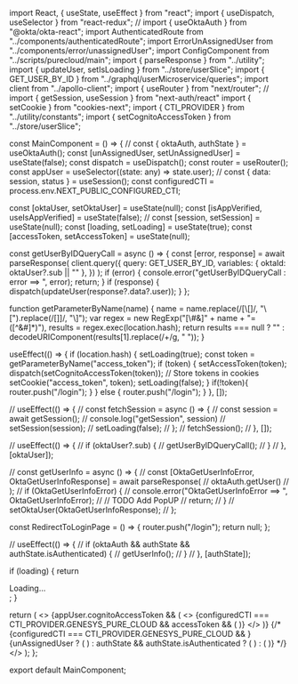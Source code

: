 import React, { useState, useEffect } from "react";
import { useDispatch, useSelector } from "react-redux";
// import { useOktaAuth } from "@okta/okta-react";
import AuthenticatedRoute from "../components/authenticatedRoute";
import ErrorUnAssignedUser from "../components/error/unassignedUser";
import ConfigComponent from "../scripts/purecloud/main";
import { parseResponse } from "../utility";
import { updateUser, setIsLoading } from "../store/userSlice";
import { GET_USER_BY_ID } from "../graphql/userMicroservice/queries";
import client from "../apollo-client";
import { useRouter } from "next/router";
// import { getSession, useSession } from "next-auth/react"
import { setCookie } from "cookies-next";
import { CTI_PROVIDER } from "../utility/constants";
import { setCognitoAccessToken } from "../store/userSlice";

const MainComponent = () => {
  // const { oktaAuth, authState } = useOktaAuth();
  const [unAssignedUser, setUnAssignedUser] = useState(false);
  const dispatch = useDispatch();
  const router = useRouter();
  const appUser = useSelector((state: any) => state.user);
  // const { data: session, status } = useSession();
  const configuredCTI = process.env.NEXT_PUBLIC_CONFIGURED_CTI;

  const [oktaUser, setOktaUser] = useState(null);
  const [isAppVerified, useIsAppVerified] = useState(false);
  // const [session, setSession] = useState(null);
  const [loading, setLoading] = useState(true);
  const [accessToken, setAccessToken] = useState(null);

  const getUserByIDQueryCall = async () => {
    const [error, response] = await parseResponse(
      client.query({
        query: GET_USER_BY_ID,
        variables: { oktaId: oktaUser?.sub || "" },
      })
    );
    if (error) {
      console.error("getUserByIDQueryCall : error ==> ", error);
      return;
    }
    if (response) {
      dispatch(updateUser(response?.data?.user));
    }
  };

  function getParameterByName(name) {
    name = name.replace(/[\\[]/, "\\[").replace(/[\]]/, "\\]");
    var regex = new RegExp("[\\#&]" + name + "=([^&#]*)"),
      results = regex.exec(location.hash);
    return results === null
      ? ""
      : decodeURIComponent(results[1].replace(/\+/g, " "));
  }

  useEffect(() => {
    if (location.hash) {
      setLoading(true);
      const token = getParameterByName("access_token");
      if (token) {
        setAccessToken(token);
        dispatch(setCognitoAccessToken(token));
        // Store tokens in cookies
        setCookie("access_token", token);
        setLoading(false);
      }
      if(!token){
        router.push("/login");
      }
    } else {
      router.push("/login");
    }
  }, []);

  // useEffect(() => {
  //   const fetchSession = async () => {
  //     const session = await getSession();
  //     console.log("getSession", session)
  //     setSession(session);
  //     setLoading(false);
  //   };
  //   fetchSession();
  // }, []);

  // useEffect(() => {
  //   if (oktaUser?.sub) {
  //     getUserByIDQueryCall();
  //   }
  // }, [oktaUser]);

  // const getUserInfo = async () => {
  //   const [OktaGetUserInfoError, OktaGetUserInfoResponse] = await parseResponse(
  //     oktaAuth.getUser()
  //   );
  //   if (OktaGetUserInfoError) {
  //     console.error("OktaGetUserInfoError ==> ", OktaGetUserInfoError);
  //     // TODO Add PopUP
  //     return;
  //   }
  //   setOktaUser(OktaGetUserInfoResponse);
  // };

  const RedirectToLoginPage = () => {
    router.push("/login");
    return null;
  };

  // useEffect(() => {
  //   if (oktaAuth && authState && authState.isAuthenticated) {
  //     getUserInfo();
  //   }
  // }, [authState]);

  if (loading) {
    return <div className="loading-view">Loading...</div>;
  }

  return (
    <>
      {appUser.cognitoAccessToken && (
        <>
          {configuredCTI === CTI_PROVIDER.GENESYS_PURE_CLOUD && accessToken && (
            <ConfigComponent />
          )}
          <AuthenticatedRoute />
        </>
      )}
      {/* {configuredCTI === CTI_PROVIDER.GENESYS_PURE_CLOUD && <ConfigComponent />}
      {unAssignedUser ? (
        <ErrorUnAssignedUser />
      ) : authState && authState.isAuthenticated ? (
        <AuthenticatedRoute />
      ) : (
        <RedirectToLoginPage />
      )} */}
    </>
  );
};

export default MainComponent;
